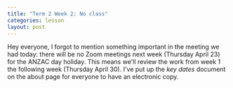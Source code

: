 ```yaml
---
title: "Term 2 Week 2: No class"
categories: lesson
layout: post
---
```


Hey everyone, I forgot to mention something important in the meeting we had today: there will be no Zoom meetings next week (Thursday April 23) for the ANZAC day holiday. This means we'll review the work from week 1 the following week (Thursday April 30). I've put up the *key dates* document on the about page for everyone to have an electronic copy.
